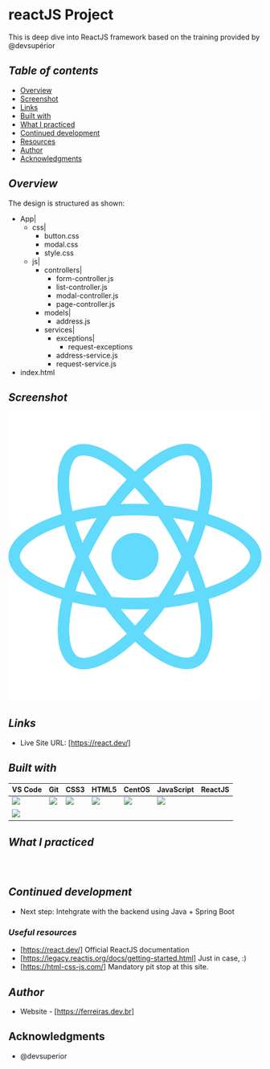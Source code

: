 # reactJS Project
This is deep dive into ReactJS framework based on the training provided by @devsupérior
## _Table of contents_
- [Overview](#overview)
- [Screenshot](#screenshot)
- [Links](#links)
- [Built with](#built-with)
- [What I practiced](#what-i-practiced)
- [Continued development](#continued-development)
- [Resources](#useful-resources)
- [Author](#author)
- [Acknowledgments](#acknowledgments)
## _Overview_
The design is structured as shown:
- App|
    - css|
        - button.css
        - modal.css
        - style.css
    - js|
        - controllers|
            - form-controller.js
            - list-controller.js
            - modal-controller.js
            - page-controller.js
        - models|
            - address.js
        - services|
            - exceptions|
                - request-exceptions
            - address-service.js
            - request-service.js
- index.html

## _Screenshot_
[![](./react-2.svg)](https://react.dev/)
## _Links_
- Live Site URL: [https://react.dev/] 
## _Built with_
| VS Code | Git | CSS3 | HTML5 | CentOS | JavaScript | ReactJS |
|----------|----------|----------|----------|----------|----------|----------|
![](https://ferreiras.dev.br/assets/images/icons/icons8-visual-studio-code.svg)  | ![](https://ferreiras.dev.br/assets/images/icons/git-scm-icon.svg) | ![](https://ferreiras.dev.br/assets/images/icons/css3-original-wordmark.svg) | ![](https://ferreiras.dev.br/assets/images/icons/html5-original-wordmark.svg) | ![](https://ferreiras.dev.br/assets/images/icons/linux-original.svg) | ![](https://ferreiras.dev.br/assets/images/icons/icons8-javascript.svg) |
![](https://ferreiras.dev.br/assets/images/icons/react-2.svg) |

 ## _What I practiced_
```html

``` 
```css

``` 
```js

``` 
## _Continued development_
- Next step: Intehgrate with the backend using Java + Spring Boot
### _Useful resources_
- [https://react.dev/] Official ReactJS documentation
- [https://legacy.reactjs.org/docs/getting-started.html] Just in case, :)
- [https://html-css-js.com/] Mandatory pit stop at this site.
## _Author_
- Website - [https://ferreiras.dev.br] 
## Acknowledgments
- @devsuperior

